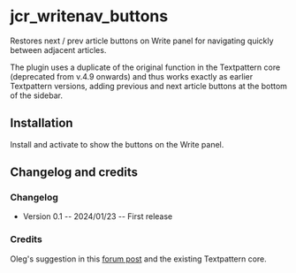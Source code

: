 # jcr_writenav_buttons

Restores next / prev article buttons on Write panel for navigating quickly between adjacent articles.

The plugin uses a duplicate of the original function in the Textpattern core (deprecated from v.4.9 onwards) and thus works exactly as earlier Textpattern versions, adding previous and next article buttons at the bottom of the sidebar.

## Installation

Install and activate to show the buttons on the Write panel.

## Changelog and credits

### Changelog

-   Version 0.1 -- 2024/01/23 -- First release

### Credits

Oleg's suggestion in this [forum post](https://forum.textpattern.com/viewtopic.php?pid=336446#p336446) and the existing Textpattern core.
